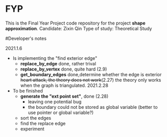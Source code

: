 # FYP
This is the Final Year Project code repository for the project **shape approximation**.
Candidate: Zixin Qin
Type of study: Theoretical Study

#Developer's notes

2021.1.6
- Is implementing the "find exterior edge"
  - **replace_by_edge** done, rather trival
  - **replace_by_vertex** done, quite hard (2.9)
  - **get_boundary_edges** done,determine whether the edge is exterior
     ~~heart attack, the theory does not work~~(2.27)
     the theory only works when the graph is triangulated.
2021.2.28
 - To be finished
   -  **generate the "ext point set"**, done (2.28)
        - leaving one potential bug 
        - the boundary could not be stored as global variable (better to use pointer or global variable?)
   -  sort the edges
   - find the replace edge
   - experiment


